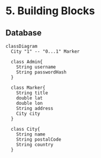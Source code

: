 # 5. Building Blocks

## Database

```mermaid
classDiagram
  City "1" -- "0...1" Marker

  class Admin{
    String username
    String passwordHash
  }

  class Marker{
    String title
    double lat
    double lon
    String address
    City city
  }

  class City{
    String name
    String postalCode
    String country
  }
```
